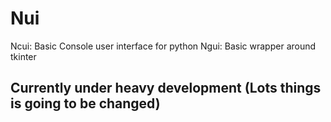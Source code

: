 # Nui
Ncui: Basic Console user interface for python
Ngui: Basic wrapper around tkinter

## Currently under heavy development (Lots things is going to be changed)